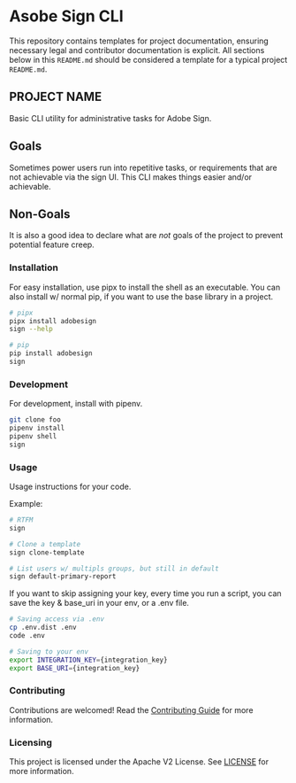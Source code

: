 # Asobe Sign CLI

This repository contains templates for project documentation, ensuring necessary
legal and contributor documentation is explicit. All sections below in this `README.md`
should be considered a template for a typical project `README.md`.

## PROJECT NAME

Basic CLI utility for administrative tasks for Adobe Sign.

## Goals

Sometimes power users run into repetitive tasks, or requirements that are not achievable via the sign UI.  This CLI makes things easier and/or achievable.

## Non-Goals

It is also a good idea to declare what are _not_ goals of the project to prevent
potential feature creep.

### Installation

For easy installation, use pipx to install the shell as an executable.  You can also install w/ normal pip, if you want to use the base library in a project.

```bash
# pipx
pipx install adobesign
sign --help
```

```bash
# pip
pip install adobesign
sign
```

### Development

For development, install with pipenv.

```bash
git clone foo
pipenv install
pipenv shell
sign
```

### Usage

Usage instructions for your code.

Example:

```bash
# RTFM
sign

# Clone a template
sign clone-template

# List users w/ multipls groups, but still in default
sign default-primary-report
```

If you want to skip assigning your key, every time you run a script, you can save the key & base_uri in your env, or a .env file.

```bash
# Saving access via .env
cp .env.dist .env
code .env

# Saving to your env
export INTEGRATION_KEY={integration_key}
export BASE_URI={integration_key}
```

### Contributing

Contributions are welcomed! Read the [Contributing Guide](./.github/CONTRIBUTING.md) for more information.

### Licensing

This project is licensed under the Apache V2 License. See [LICENSE](LICENSE) for more information.

